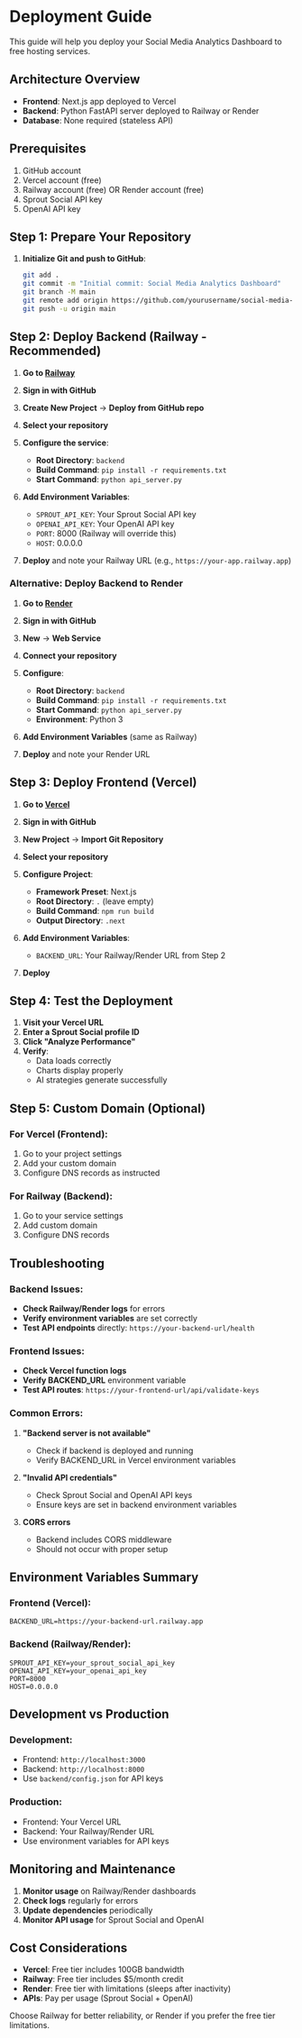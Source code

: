 # Deployment Guide

This guide will help you deploy your Social Media Analytics Dashboard to free hosting services.

## Architecture Overview

- **Frontend**: Next.js app deployed to Vercel
- **Backend**: Python FastAPI server deployed to Railway or Render
- **Database**: None required (stateless API)

## Prerequisites

1. GitHub account
2. Vercel account (free)
3. Railway account (free) OR Render account (free)
4. Sprout Social API key
5. OpenAI API key

## Step 1: Prepare Your Repository

1. **Initialize Git and push to GitHub**:
   ```bash
   git add .
   git commit -m "Initial commit: Social Media Analytics Dashboard"
   git branch -M main
   git remote add origin https://github.com/yourusername/social-media-analytics.git
   git push -u origin main
   ```

## Step 2: Deploy Backend (Railway - Recommended)

1. **Go to [Railway](https://railway.app/)**
2. **Sign in with GitHub**
3. **Create New Project** → **Deploy from GitHub repo**
4. **Select your repository**
5. **Configure the service**:
   - **Root Directory**: `backend`
   - **Build Command**: `pip install -r requirements.txt`
   - **Start Command**: `python api_server.py`

6. **Add Environment Variables**:
   - `SPROUT_API_KEY`: Your Sprout Social API key
   - `OPENAI_API_KEY`: Your OpenAI API key
   - `PORT`: 8000 (Railway will override this)
   - `HOST`: 0.0.0.0

7. **Deploy** and note your Railway URL (e.g., `https://your-app.railway.app`)

### Alternative: Deploy Backend to Render

1. **Go to [Render](https://render.com/)**
2. **Sign in with GitHub**
3. **New** → **Web Service**
4. **Connect your repository**
5. **Configure**:
   - **Root Directory**: `backend`
   - **Build Command**: `pip install -r requirements.txt`
   - **Start Command**: `python api_server.py`
   - **Environment**: Python 3

6. **Add Environment Variables** (same as Railway)
7. **Deploy** and note your Render URL

## Step 3: Deploy Frontend (Vercel)

1. **Go to [Vercel](https://vercel.com/)**
2. **Sign in with GitHub**
3. **New Project** → **Import Git Repository**
4. **Select your repository**
5. **Configure Project**:
   - **Framework Preset**: Next.js
   - **Root Directory**: `.` (leave empty)
   - **Build Command**: `npm run build`
   - **Output Directory**: `.next`

6. **Add Environment Variables**:
   - `BACKEND_URL`: Your Railway/Render URL from Step 2

7. **Deploy**

## Step 4: Test the Deployment

1. **Visit your Vercel URL**
2. **Enter a Sprout Social profile ID**
3. **Click "Analyze Performance"**
4. **Verify**:
   - Data loads correctly
   - Charts display properly
   - AI strategies generate successfully

## Step 5: Custom Domain (Optional)

### For Vercel (Frontend):
1. Go to your project settings
2. Add your custom domain
3. Configure DNS records as instructed

### For Railway (Backend):
1. Go to your service settings
2. Add custom domain
3. Configure DNS records

## Troubleshooting

### Backend Issues:
- **Check Railway/Render logs** for errors
- **Verify environment variables** are set correctly
- **Test API endpoints** directly: `https://your-backend-url/health`

### Frontend Issues:
- **Check Vercel function logs**
- **Verify BACKEND_URL** environment variable
- **Test API routes**: `https://your-frontend-url/api/validate-keys`

### Common Errors:

1. **"Backend server is not available"**
   - Check if backend is deployed and running
   - Verify BACKEND_URL in Vercel environment variables

2. **"Invalid API credentials"**
   - Check Sprout Social and OpenAI API keys
   - Ensure keys are set in backend environment variables

3. **CORS errors**
   - Backend includes CORS middleware
   - Should not occur with proper setup

## Environment Variables Summary

### Frontend (Vercel):
```
BACKEND_URL=https://your-backend-url.railway.app
```

### Backend (Railway/Render):
```
SPROUT_API_KEY=your_sprout_social_api_key
OPENAI_API_KEY=your_openai_api_key
PORT=8000
HOST=0.0.0.0
```

## Development vs Production

### Development:
- Frontend: `http://localhost:3000`
- Backend: `http://localhost:8000`
- Use `backend/config.json` for API keys

### Production:
- Frontend: Your Vercel URL
- Backend: Your Railway/Render URL
- Use environment variables for API keys

## Monitoring and Maintenance

1. **Monitor usage** on Railway/Render dashboards
2. **Check logs** regularly for errors
3. **Update dependencies** periodically
4. **Monitor API usage** for Sprout Social and OpenAI

## Cost Considerations

- **Vercel**: Free tier includes 100GB bandwidth
- **Railway**: Free tier includes $5/month credit
- **Render**: Free tier with limitations (sleeps after inactivity)
- **APIs**: Pay per usage (Sprout Social + OpenAI)

Choose Railway for better reliability, or Render if you prefer the free tier limitations.

